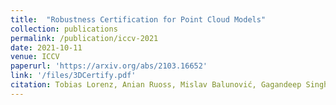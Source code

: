 ```yaml
---
title:  "Robustness Certification for Point Cloud Models"
collection: publications
permalink: /publication/iccv-2021
date: 2021-10-11
venue: ICCV
paperurl: 'https://arxiv.org/abs/2103.16652'
link: '/files/3DCertify.pdf'
citation: Tobias Lorenz, Anian Ruoss, Mislav Balunović, Gagandeep Singh, Martin Vechev, ICCV 2021.
---
```

